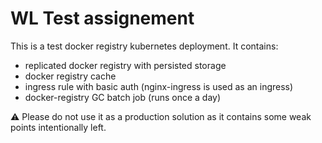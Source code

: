 # WL Test assignement

This is a test docker registry kubernetes deployment. It contains:
- replicated docker registry with persisted storage
- docker registry cache
- ingress rule with basic auth (nginx-ingress is used as an ingress)
- docker-registry GC batch job (runs once a day)

:warning: Please do not use it as a production solution as it contains some weak points intentionally left.

